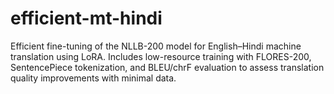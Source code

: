 # efficient-mt-hindi
Efficient fine-tuning of the NLLB-200 model for English–Hindi machine translation using LoRA. Includes low-resource training with FLORES-200, SentencePiece tokenization, and BLEU/chrF evaluation to assess translation quality improvements with minimal data.
